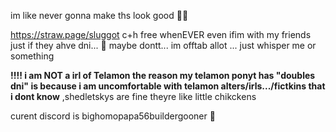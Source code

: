 im like never gonna make ths look good 👀👀

https://straw.page/sluggot
c+h free whenEVER even ifim with my friends just if they ahve dni... 👀 maybe dontt... 
im offtab allot ... just whisper me or something 

**!!!! i am NOT a irl of Telamon the reason my telamon ponyt has "doubles dni" is because i am uncomfortable with telamon alters/irls.../fictkins that i dont know** ,shedletskys are fine theyre like little chikckens 


curent discord is bighomopapa56buildergooner :eyes:
